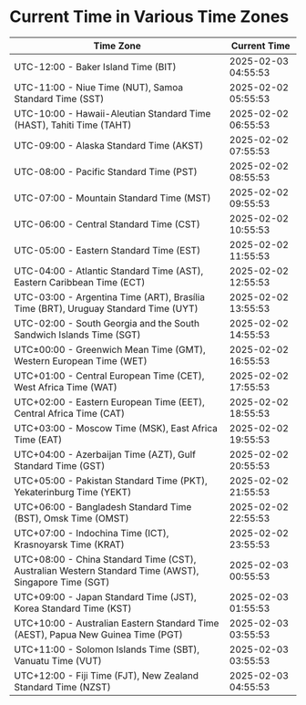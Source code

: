 # Current Time in Various Time Zones

| Time Zone | Current Time |
|-----------|--------------|
| UTC-12:00 - Baker Island Time (BIT) | 2025-02-03 04:55:53 |
| UTC-11:00 - Niue Time (NUT), Samoa Standard Time (SST) | 2025-02-02 05:55:53 |
| UTC-10:00 - Hawaii-Aleutian Standard Time (HAST), Tahiti Time (TAHT) | 2025-02-02 06:55:53 |
| UTC-09:00 - Alaska Standard Time (AKST) | 2025-02-02 07:55:53 |
| UTC-08:00 - Pacific Standard Time (PST) | 2025-02-02 08:55:53 |
| UTC-07:00 - Mountain Standard Time (MST) | 2025-02-02 09:55:53 |
| UTC-06:00 - Central Standard Time (CST) | 2025-02-02 10:55:53 |
| UTC-05:00 - Eastern Standard Time (EST) | 2025-02-02 11:55:53 |
| UTC-04:00 - Atlantic Standard Time (AST), Eastern Caribbean Time (ECT) | 2025-02-02 12:55:53 |
| UTC-03:00 - Argentina Time (ART), Brasília Time (BRT), Uruguay Standard Time (UYT) | 2025-02-02 13:55:53 |
| UTC-02:00 - South Georgia and the South Sandwich Islands Time (SGT) | 2025-02-02 14:55:53 |
| UTC±00:00 - Greenwich Mean Time (GMT), Western European Time (WET) | 2025-02-02 16:55:53 |
| UTC+01:00 - Central European Time (CET), West Africa Time (WAT) | 2025-02-02 17:55:53 |
| UTC+02:00 - Eastern European Time (EET), Central Africa Time (CAT) | 2025-02-02 18:55:53 |
| UTC+03:00 - Moscow Time (MSK), East Africa Time (EAT) | 2025-02-02 19:55:53 |
| UTC+04:00 - Azerbaijan Time (AZT), Gulf Standard Time (GST) | 2025-02-02 20:55:53 |
| UTC+05:00 - Pakistan Standard Time (PKT), Yekaterinburg Time (YEKT) | 2025-02-02 21:55:53 |
| UTC+06:00 - Bangladesh Standard Time (BST), Omsk Time (OMST) | 2025-02-02 22:55:53 |
| UTC+07:00 - Indochina Time (ICT), Krasnoyarsk Time (KRAT) | 2025-02-02 23:55:53 |
| UTC+08:00 - China Standard Time (CST), Australian Western Standard Time (AWST), Singapore Time (SGT) | 2025-02-03 00:55:53 |
| UTC+09:00 - Japan Standard Time (JST), Korea Standard Time (KST) | 2025-02-03 01:55:53 |
| UTC+10:00 - Australian Eastern Standard Time (AEST), Papua New Guinea Time (PGT) | 2025-02-03 03:55:53 |
| UTC+11:00 - Solomon Islands Time (SBT), Vanuatu Time (VUT) | 2025-02-03 03:55:53 |
| UTC+12:00 - Fiji Time (FJT), New Zealand Standard Time (NZST) | 2025-02-03 04:55:53 |
